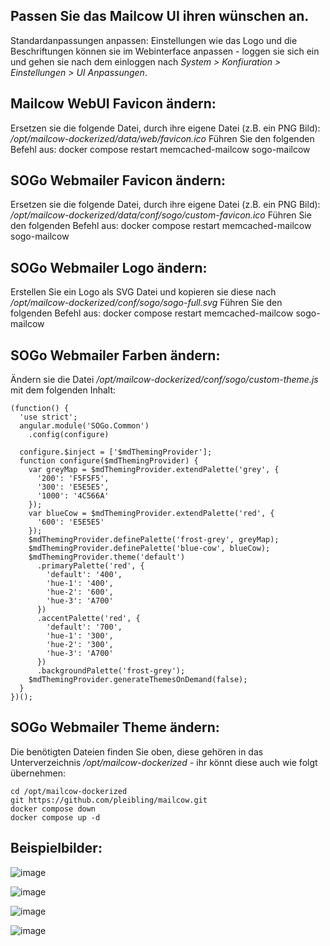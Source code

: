 ## Passen Sie das Mailcow UI ihren wünschen an.

Standardanpassungen anpassen:
Einstellungen wie das Logo und die Beschriftungen können sie im Webinterface anpassen - loggen sie sich ein und gehen sie nach dem einloggen nach *System > Konfiuration > Einstellungen > UI Anpassungen*.

## Mailcow WebUI Favicon ändern:
Ersetzen sie die folgende Datei, durch ihre eigene Datei (z.B. ein PNG Bild): */opt/mailcow-dockerized/data/web/favicon.ico*
Führen Sie den folgenden Befehl aus: docker compose restart memcached-mailcow sogo-mailcow

## SOGo Webmailer Favicon ändern:
Ersetzen sie die folgende Datei, durch ihre eigene Datei (z.B. ein PNG Bild): */opt/mailcow-dockerized/data/conf/sogo/custom-favicon.ico*
Führen Sie den folgenden Befehl aus: docker compose restart memcached-mailcow sogo-mailcow

## SOGo Webmailer Logo ändern:
Erstellen Sie ein Logo als SVG Datei und kopieren sie diese nach */opt/mailcow-dockerized/conf/sogo/sogo-full.svg*
Führen Sie den folgenden Befehl aus: docker compose restart memcached-mailcow sogo-mailcow

## SOGo Webmailer Farben ändern:
Ändern sie die Datei */opt/mailcow-dockerized/conf/sogo/custom-theme.js* mit dem folgenden Inhalt:
```
(function() {
  'use strict';
  angular.module('SOGo.Common')
    .config(configure)

  configure.$inject = ['$mdThemingProvider'];
  function configure($mdThemingProvider) {
    var greyMap = $mdThemingProvider.extendPalette('grey', {
      '200': 'F5F5F5',
      '300': 'E5E5E5',
      '1000': '4C566A'
    });
    var blueCow = $mdThemingProvider.extendPalette('red', {
      '600': 'E5E5E5'
    });
    $mdThemingProvider.definePalette('frost-grey', greyMap);
    $mdThemingProvider.definePalette('blue-cow', blueCow);
    $mdThemingProvider.theme('default')
      .primaryPalette('red', {
        'default': '400',
        'hue-1': '400',
        'hue-2': '600',
        'hue-3': 'A700'
      })
      .accentPalette('red', {
        'default': '700',
        'hue-1': '300',
        'hue-2': '300',
        'hue-3': 'A700'
      })
      .backgroundPalette('frost-grey');
    $mdThemingProvider.generateThemesOnDemand(false);
  }
})();
```
## SOGo Webmailer Theme ändern:
Die benötigten Dateien finden Sie oben, diese gehören in das Unterverzeichnis */opt/mailcow-dockerized* - ihr könnt diese auch wie folgt übernehmen:
```
cd /opt/mailcow-dockerized
git https://github.com/pleibling/mailcow.git
docker compose down
docker compose up -d
```
## Beispielbilder:

![image](https://github.com/pleibling/mailcow/assets/112875086/e9e15561-399d-45ea-93a0-2fc55354df70)

![image](https://github.com/pleibling/mailcow/assets/112875086/1403ef74-dfb8-48f5-bde6-f09d0d111f52)

![image](https://github.com/pleibling/mailcow/assets/112875086/3cda5b37-87d7-44ec-8bef-f7f9d186bc4f)

![image](https://github.com/pleibling/mailcow/assets/112875086/1179377d-d2df-4e7e-b69d-ebe1364ec197)

